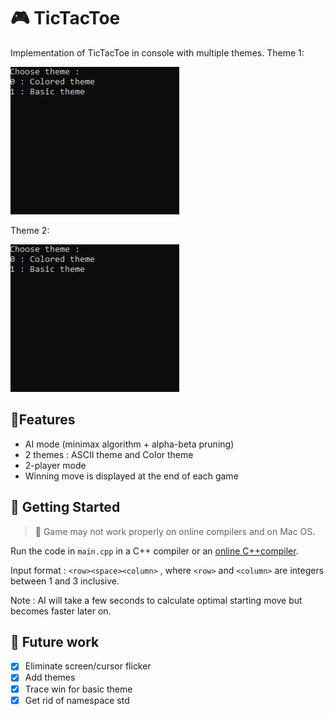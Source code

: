 # 🎮 TicTacToe

Implementation of TicTacToe in console with multiple themes.
Theme 1:

![gif of ascii theme](BasicTheme.gif)

Theme 2:

![gif of colorful mode](Test.gif)

## 🌟Features
- AI mode (minimax algorithm + alpha-beta pruning)
- 2 themes : ASCII theme and Color theme
- 2-player mode
- Winning move is displayed at the end of each game

## 🚀 Getting Started
> 🔴 Game may not work properly on online compilers and on Mac OS.

Run the code in `main.cpp` in a C++ compiler or an [online C++compiler](https://www.onlinegdb.com/online_c++_compiler). 

Input format : `<row><space><column>` , where `<row>` and `<column>` are integers between  1 and 3 inclusive.

Note : AI will take a few seconds to calculate optimal starting move but becomes faster later on.

## 🔮 Future work
- [x] Eliminate screen/cursor flicker
- [x] Add themes
- [x] Trace win for basic theme
- [x] Get rid of namespace std
